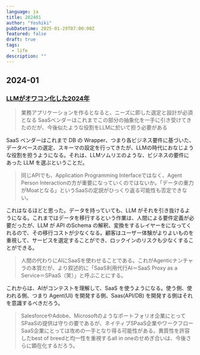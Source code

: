 ```yaml
---
language: ja
title: 202401
author: "Yoshiki"
pubDatetime: 2025-01-29T07:00:00Z
featured: false
draft: true
tags:
  - life
description: ""
---
```


## 2024-01

### [LLMがオワコン化した2024年](https://tamuramble.theletter.jp/posts/ad9c1d80-ca5d-11ef-b4a0-f10964fd8142)

> 業務アプリケーションを作るとなると、ニーズに即した選定と設計が必須となる
> SaaSベンダーはこれまでこの部分の抽象化を一手に引き受けてきたのだが、今後似たような役割をLLMに於いて担う必要がある

SaaS ベンダーはこれまで DB の Wrapper、つまり各ビジネス要件に基づいた、データベースの選定、スキーマの設定を行ってきたが、LLMの時代におなじような役割を担うようになる。それは、LLMソムリエのような、ビジネスの要件にあった LLM を選ぶということだ。

> 同じAPIでも、Application Programming Interfaceではなく、Agent Person Interactionの方が重要になっていくのではないか。「データの重力がMoatとなる」というSaaSの定説がひっくり返る可能性も否定できない。

これはなるほどと思った。データを持っていても、LLM がそれを引き抜けるようになる。これまではデータを移行するという作業は、人間による要件定義が必要だったが、LLM が API のSchema の解釈、変換をするレイヤーをになってくれるので、その移行コストが少なくなる。顧客はユーザー体験がよりよいものを重視して、サービスを選定することができ、ロックインのリスクも少なくすることができる。

> 人間の代わりにAIにSaaSを使わせることである。これがAgenticナンチャラの本質だが、より叙述的に「SaaS利用代行AI＝SaaS Proxy as a Service＝SPaaS（笑）」と呼ぶことにする。

これからは、AIがコンテストを理解して、SaaS を使うようになる。使う側、使われる側、つまり Agent(UI) を開発する側、Saas(API/DB) を開発する側はそれを意識するべきだろう。

> SalesforceやAdobe、Microsoftのようなポートフォリオ企業にとってSPaaSの提供は守りの要であるが、ネイティブSPaaS企業やワークフローSaaS企業にとっては攻めの一手となり得る可能性がある。異質性を許容したbest of breedと均一性を重視するall in oneのせめぎ合いは、今後さらに顕在化するだろう。

